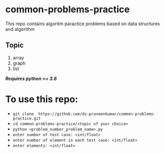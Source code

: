 # common-problems-practice
This repo contains algoritm paractice problems based on data structures and algorithm

## Topic
1. array
2. graph
3. list


***Requires python >= 3.6***

# To use this repo:
* `git clone  https://github.com/ds-praveenkumar/common-problems-practice.git`
* `cd common-problems-practice/<topic of your choice>` 
* `python <problem_number_problem_name>.py`
* `enter number of test case: <int/float>`
* `enter number of element in each test case: <int/float>`
* `enter elements: <int/float>` 